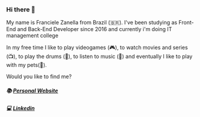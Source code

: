 ### Hi there 👋

<!--
**Franzanella/Franzanella** is a ✨ _special_ ✨ repository because its `README.md` (this file) appears on your GitHub profile.

Here are some ideas to get you started:

- 🔭 I’m currently working on ...
- 🌱 I’m currently learning ...
- 👯 I’m looking to collaborate on ...
- 🤔 I’m looking for help with ...
- 💬 Ask me about ...
- 📫 How to reach me: ...
- 😄 Pronouns: ...
- ⚡ Fun fact: ...
-->
My name is Franciele Zanella from Brazil (🇧🇷). I've been studying as Front-End and Back-End Developer since 2016 and currently 
i'm doing IT management college

In my free time I like to play videogames (:video_game:), to watch movies and series (:tv:), to play the drums (:musical_score:), to listen to music (:musical_note:) and eventually I like to play with my pets(:dog:).

Would you like to find me?

##### :books: [Personal Website](https://franzanella.github.io/meuportfolio/) 

##### :computer: [Linkedin](https://www.linkedin.com/in/franciele-zanella-6b950bb2/)

